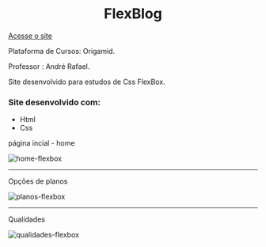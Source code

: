 <h1 align="center">FlexBlog</h1>

[Acesse o site](https://lucasleitedosreis.github.io/flexblog/ "FlexBlog")

Plataforma de Cursos: Origamid.

Professor : André Rafael.

<p>Site desenvolvido para estudos de Css FlexBox.</p>

<h3>Site desenvolvido com:</h3>

 <ul>
   <li>Html</li>
   <li>Css</li>
 </ul>


página incial - home

![home-flexbox](https://user-images.githubusercontent.com/86244795/182500852-50c328b3-09c9-4e17-9c3d-ceba9abc7fd9.png)

<hr>

Opções de planos

![planos-flexbox](https://user-images.githubusercontent.com/86244795/182501138-56e973ab-3ff4-4e39-9ed0-09295578348f.png)

<hr>

Qualidades

![qualidades-flexbox](https://user-images.githubusercontent.com/86244795/182501222-7878b584-5f8a-4ae6-a004-25414d416abb.png)
